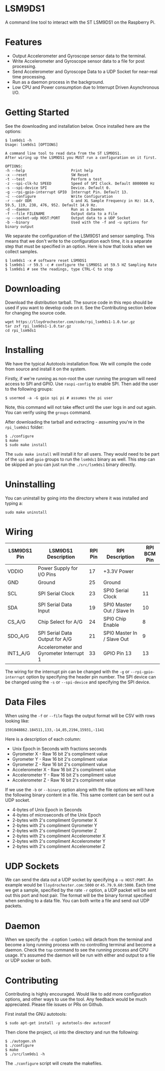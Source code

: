 # LSM9DS1

A command line tool to interact with the ST LSM9DS1 on the Raspberry Pi.

# Features

* Output Accelerometer and Gyroscope sensor data to the terminal.
* Write Accelerometer and Gyroscope sensor data to a file for post processing.
* Send Accelerometer and Gyroscope Data to a UDP Socket for near-real time processing.
* Run as a daemon process in the background.
* Low CPU and Power consumption due to Interrupt Driven Asynchronous I/O.

# Getting Started

See the downloading and installation below. Once installed here are the options:

```
$ lsm9ds1 -h
Usage: lsm9ds1 [OPTIONS]

A command line tool to read data from the ST LSM9DS1.
After wiring up the LSM9DS1 you MUST run a configuration on it first.

OPTIONS:
-h --help                     Print help
-x --reset                    SW Reset
-t --test                     Perform a test
-z --spi-clk-hz SPEED         Speed of SPI Clock. Default 8000000 Hz
-s --spi-device SPI           Device. Default 0.
-g --rpi-gpio-interrupt GPIO  Interrupt Pin. Default 13.
-c --configure                Write Configuration
-r --odr ODR                  G and XL Sample Frequency in Hz: 14.9, 59.5, 119, 238, 476, 952. Default 14.9 Hz.
-d --daemon                   Run as a Daemon
-f --file FILENAME            Output data to a File
-u --socket-udp HOST:PORT     Output data to a UDP Socket
-b --binary                   Used with the -f and -u options for binary output
```

We separate the configuration of the LSM9DS1 and sensor sampling. This means that we don't write to the configuration each time, it is a separate step that must be specified in an option. Here is how that looks when we collect samples.

```
$ lsm9ds1 -x # software reset LSM9DS1
$ lsm9ds1 -r 59.5 -c # configure the LSM9DS1 at 59.5 HZ Sampling Rate
$ lsm9ds1 # see the readings, type CTRL-C to stop
```

# Downloading

Download the distribution tarball. The source code in this repo should be used if you want to develop code on it. See the Contributing section below for changing the source code.

```
wget https://lloydrochester.com/code/rpi_lsm9ds1-1.0.tar.gz
tar zxf rpi_lsm9ds1-1.0.tar.gz
cd rpi_lsm9ds1
```

# Installing

We have the typical Autotools installation flow. We will compile the code from source and install it on the system.

Firstly, if we're running as non-root the user running the program will need access to SPI and GPIO. Use `raspi-config` to enable SPI. Then add the user to the following groups:

```
$ usermod -a -G gpio spi pi # assumes the pi user
```

Note, this command will not take effect until the user logs in and out again. You can verify using the `groups` command.

After downloading the tarball and extracting - assuming you're in the `rpi_lsm9ds1` folder:

```
$ ./configure
$ make
$ sudo make install
```

The `sudo make install` will install it for all users. They would need to be part of the `spi` and `gpio` groups to run the `lsm9ds1` binary as well. This step can be skipped an you can just run the `./src/lsm9ds1` binary directly.

# Uninstalling

You can uninstall by going into the directory where it was installed and typing a:

```
sudo make uninstall
```

# Wiring


| LSM9DS1 Pin | LSM9DS1 Description                     | RPI Pin | RPI Description            | RPI BCM Pin |
|-------------|-----------------------------------------|---------|----------------------------|-------------|
| VDDIO       | Power Supply for I/O Pins               | 17      | +3.3V Power                |             |
| GND         | Ground                                  | 25      | Ground                     |             |
| SCL         | SPI Serial Clock                        | 23      | SPI0 Serial Clock          | 11          |
| SDA         | SPI Serial Data Input                   | 19      | SPI0 Master Out / Slave In | 10          |
| CS_A/G      | Chip Select for A/G                     | 24      | SPI0 Chip Enable           | 8           |
| SDO_A/G     | SPI Serial Data Output for A/G          | 21      | SPI0 Master In / Slave Out | 9           |
| INT1_A/G    | Accelerometer and Gyrometer Interrupt 1 | 33      | GPIO Pin 13                | 13          |

The wiring for the interrupt pin can be changed with the `-g` or `--rpi-gpio-interrupt` option by specifying the header pin number. The SPI device can be changed using the `-s` or `--spi-device` and specifying the SPI device.

# Data Files

When using the `-f` or `--file` flags the output format will be CSV with rows looking like:

```
1591048862.184511,133,-14,85,2194,15931,-1141
```

Here is a description of each column:
* Unix Epoch in Seconds with fractions seconds
* Gyrometer X - Raw 16 bit 2's compliment value
* Gyrometer Y - Raw 16 bit 2's compliment value
* Gyrometer Z - Raw 16 bit 2's compliment value
* Accelerometer X - Raw 16 bit 2's compliment value
* Accelerometer Y - Raw 16 bit 2's compliment value
* Accelerometer Z - Raw 16 bit 2's compliment value

If we use the `-b` or `--binary` option along with the file options we will have the following binary content in a file. This same content can be sent out a UDP socket.

* 4-bytes of Unix Epoch in Seconds
* 4-bytes of microseconds of the Unix Epoch
* 2-bytes with 2's compliment Gyrometer X
* 2-bytes with 2's compliment Gyrometer Y
* 2-bytes with 2's compliment Gyrometer Z
* 2-bytes with 2's compliment Accelerometer X
* 2-bytes with 2's compliment Accelerometer Y
* 2-bytes with 2's compliment Accelerometer Z

# UDP Sockets

We can send the data out a UDP socket by specifying a `-u HOST:PORT`. An example would be `lloydrochester.com:5000` or `45.79.9.60:5000`. Each time we get a sample, specified by the rate `-r` option, a UDP packet will be sent out this port and host pair. The format will be the binary format specified when sending to a data file. You can both write a file and send out UDP packets.

# Daemon

When we specify the `-d` option `lsm9ds1` will detach from the terminal and become a long running process with no controlling terminal and become a daemon. Check the `top` command to see the running process and CPU usage. It's assumed the daemon will be run with either and output to a file or UDP socker or both.

# Contributing

Contributing is highly encouraged. Would like to add more configuration options, and other ways to use the tool. Any feedback would be much appreciated. Please file issues or PRs on Github.

First install the GNU autotools:

```
$ sudo apt-get install -y autotools-dev autoconf
```

Then clone the project, `cd` into the directory and run the following:

```
$ ./autogen.sh
$ ./configure
$ make
$ ./src/lsm9ds1 -h
```

The `./configure` script will create the makefiles.